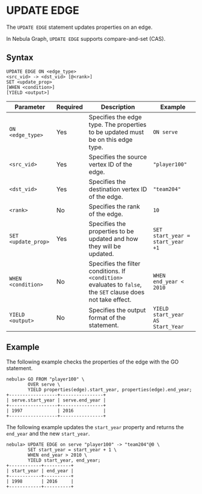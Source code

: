 # UPDATE EDGE

The `UPDATE EDGE` statement updates properties on an edge.

In Nebula Graph, `UPDATE EDGE` supports compare-and-set (CAS).

## Syntax

```ngql
UPDATE EDGE ON <edge_type>
<src_vid> -> <dst_vid> [@<rank>]
SET <update_prop>
[WHEN <condition>]
[YIELD <output>]
```

| Parameter | Required | Description | Example |
|-|-|-|-|
| `ON <edge_type>` | Yes | Specifies the edge type. The properties to be updated must be on this edge type. | `ON serve` |
| `<src_vid>` | Yes | Specifies the source vertex ID of the edge. | `"player100"` |
| `<dst_vid>` | Yes | Specifies the destination vertex ID of the edge. | `"team204"` |
| `<rank>` | No | Specifies the rank of the edge. | `10` |
| `SET <update_prop>` | Yes | Specifies the properties to be updated and how they will be updated. | `SET start_year = start_year +1` |
| `WHEN <condition>` | No | Specifies the filter conditions. If `<condition>` evaluates to `false`, the `SET` clause does not take effect. | `WHEN end_year < 2010` |
| `YIELD <output>` | No | Specifies the output format of the statement. | `YIELD start_year AS Start_Year` |

## Example

The following example checks the properties of the edge with the GO statement.

```ngql
nebula> GO FROM "player100" \
        OVER serve \
        YIELD properties(edge).start_year, properties(edge).end_year;
+------------------+----------------+
| serve.start_year | serve.end_year |
+------------------+----------------+
| 1997             | 2016           |
+------------------+----------------+
```

The following example updates the `start_year` property and returns the `end_year` and the new `start_year`.

```ngql
nebula> UPDATE EDGE on serve "player100" -> "team204"@0 \
        SET start_year = start_year + 1 \
        WHEN end_year > 2010 \
        YIELD start_year, end_year;
+------------+----------+
| start_year | end_year |
+------------+----------+
| 1998       | 2016     |
+------------+----------+
```
